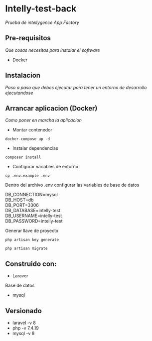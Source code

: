 # Intelly-test-back

_Prueba de intellygence App Factory_

## Pre-requisitos

_Que cosas necesitas para instalar el software_

* Docker

## Instalacion

_Paso a paso que debes ejecutar para tener un entorno de desarrollo ejecutandose_

## Arrancar aplicacion (Docker)

_Como poner en marcha la aplicacion_

* Montar contenedor

```
docher-compose up -d
```

* Instalar dependencias

```
composer install
```
* Configurar variables de entorno

```
cp .env.example .env
```
Dentro del archivo .env configurar las variables de base de datos

DB_CONNECTION=mysql  
DB_HOST=db  
DB_PORT=3306  
DB_DATABASE=intelly-test  
DB_USERNAME=intelly-test  
DB_PASSWORD=intelly-test  

Generar llave de proyecto

```
php artisan key generate
```
```
php artisan migrate
```

## Construido con:

* Laraver

Base de datos

* mysql

## Versionado 

* laravel -v 8
* php -v 7.4.19
* mysql -v 8
